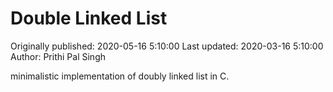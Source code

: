 # Double Linked List
Originally published: 2020-05-16 5:10:00
Last updated: 2020-03-16 5:10:00
Author: Prithi Pal Singh

minimalistic implementation of doubly linked list in C. 
